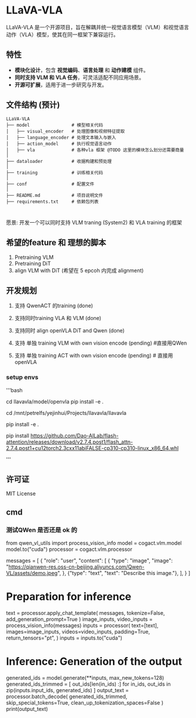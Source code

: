 # LLaVA-VLA

LLaVA-VLA 是一个开源项目，旨在解耦并统一视觉语言模型（VLM）和视觉语言动作（VLA）模型，使其在同一框架下兼容运行。

## 特性

- **模块化设计**，包含 **视觉编码**、**语言处理** 和 **动作建模** 组件。
- **同时支持 VLM 和 VLA 任务**，可灵活适配不同应用场景。
- **开源可扩展**，适用于进一步研究与开发。

## 文件结构 (预计)

```
LLaVA-VLA
├── model                # 模型相关代码
│   ├── visual_encoder   # 处理图像和视频特征提取
│   ├── language_encoder # 处理文本输入与嵌入
│   ├── action_model     # 执行视觉语言动作
│   ├── vla              # 各种vla 框架 @TODO 这里的模块怎么划分还需要商量
│
├── dataloader           # 收据构建和预处理
│
├── training             # 训练相关代码
│
├── conf                 # 配置文件
│
├── README.md            # 项目说明文件
├── requirements.txt     # 依赖包列表
```

#
愿景: 开发一个可以同时支持 VLM traning (System2) 和 VLA training 的框架

## 希望的feature 和 理想的脚本
1. Pretraining VLM
2. Pretraining DiT
3. align VLM with DiT (希望在 5 epcoh 内完成 alignment)


## 开发规划
1. 支持 QwenACT 的training (done)
2. 支持同时training VLA 和 VLM (done)
3. 支持同时 align openVLA DiT and Qwen (done) 

4. 支持 单独 training VLM with own vision encode (pending) #直接用QWen
5. 支持 单独 training ACT with own vision encode (pending) # 直接用openVLA



### setup envs
'''bash

cd llavavla/model/openvla 
pip install -e .
<!-- 他们的 pyproject.toml 里面已经有很多包的版本很难install， 比如python 版本绑定为 3.10 -->
<!-- 移除 presmiatic 之后将不需要 -->

cd /mnt/petrelfs/yejinhui/Projects/llavavla/llavavla

pip install -e .


<!-- hard to pip flash_attn-->
pip install https://github.com/Dao-AILab/flash-attention/releases/download/v2.7.4.post1/flash_attn-2.7.4.post1+cu12torch2.3cxx11abiFALSE-cp310-cp310-linux_x86_64.whl


'''
## 许可证

MIT License



## cmd

### 测试QWen 是否还是 ok 的



from qwen_vl_utils import process_vision_info
model = cogact.vlm.model
model.to("cuda")
processor = cogact.vlm.processor

messages = [
    {
        "role": "user",
        "content": [
            {
                "type": "image",
                "image": "https://qianwen-res.oss-cn-beijing.aliyuncs.com/Qwen-VL/assets/demo.jpeg",
            },
            {"type": "text", "text": "Describe this image."},
        ],
    }
]

# Preparation for inference
text = processor.apply_chat_template(
    messages, tokenize=False, add_generation_prompt=True
)
image_inputs, video_inputs = process_vision_info(messages)
inputs = processor(
    text=[text],
    images=image_inputs,
    videos=video_inputs,
    padding=True,
    return_tensors="pt",
)
inputs = inputs.to("cuda")

# Inference: Generation of the output
generated_ids = model.generate(**inputs, max_new_tokens=128)
generated_ids_trimmed = [
    out_ids[len(in_ids) :] for in_ids, out_ids in zip(inputs.input_ids, generated_ids)
]
output_text = processor.batch_decode(
    generated_ids_trimmed, skip_special_tokens=True, clean_up_tokenization_spaces=False
)
print(output_text)

